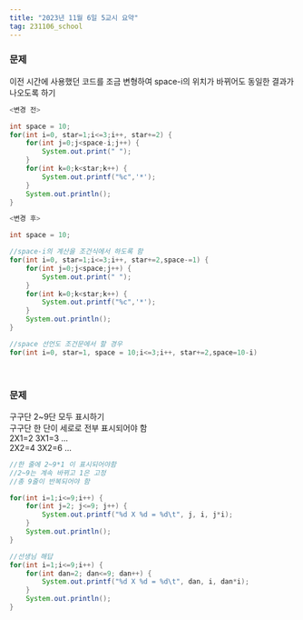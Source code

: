 ```yaml
---
title: "2023년 11월 6일 5교시 요약"
tag: 231106_school
---
```

### 문제
이전 시간에 사용했던 코드를 조금 변형하여 space-i의 위치가 바뀌어도 동일한 결과가 나오도록 하기
```java
<변경 전>

int space = 10;
for(int i=0, star=1;i<=3;i++, star+=2) {
    for(int j=0;j<space-i;j++) {
        System.out.print(" ");
    }
    for(int k=0;k<star;k++) {
        System.out.printf("%c",'*');
    }
    System.out.println();
}
```
```java
<변경 후>

int space = 10;

//space-i의 계산을 조건식에서 하도록 함
for(int i=0, star=1;i<=3;i++, star+=2,space-=1) {
    for(int j=0;j<space;j++) {
        System.out.print(" ");
    }
    for(int k=0;k<star;k++) {
        System.out.printf("%c",'*');
    }
    System.out.println();
}

//space 선언도 조건문에서 할 경우
for(int i=0, star=1, space = 10;i<=3;i++, star+=2,space=10-i)
```
<br>

### 문제
구구단 2~9단 모두 표시하기<br>
구구단 한 단이 세로로 전부 표시되어야 함<br>
2X1=2   3X1=3   ...<br>
2X2=4   3X2=6   ...<br>

```java
//한 줄에 2~9*1 이 표시되어야함
//2~9는 계속 바뀌고 1은 고정
//총 9줄이 반복되어야 함

for(int i=1;i<=9;i++) {
    for(int j=2; j<=9; j++) {
        System.out.printf("%d X %d = %d\t", j, i, j*i);
    }
    System.out.println();
}
```
```java
//선생님 해답
for(int i=1;i<=9;i++) {
    for(int dan=2; dan<=9; dan++) {
        System.out.printf("%d X %d = %d\t", dan, i, dan*i);
    }
    System.out.println();
}
```
